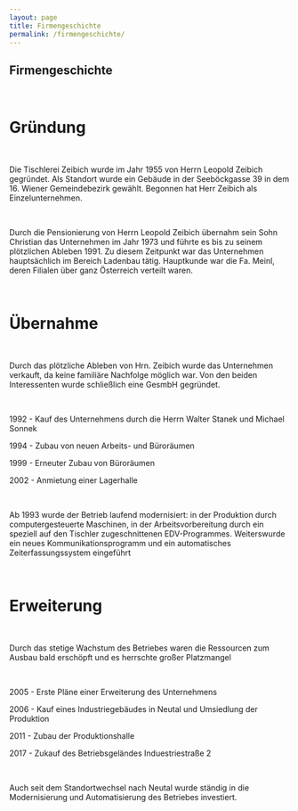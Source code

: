 ```yaml
---
layout: page
title: Firmengeschichte
permalink: /firmengeschichte/
---
```


<h2> Firmengeschichte</h2><br>

<h1>Gründung</h1><br>

<p>Die Tischlerei Zeibich wurde im Jahr 1955 von Herrn Leopold Zeibich gegründet. Als Standort wurde ein Gebäude in der Seeböckgasse 39 in dem 16. Wiener Gemeindebezirk gewählt. 
Begonnen hat Herr Zeibich als Einzelunternehmen.</p><br>

<p>Durch die Pensionierung von Herrn Leopold Zeibich übernahm sein Sohn Christian das Unternehmen im Jahr 1973 und führte es bis zu seinem plötzlichen Ableben 1991. 
Zu diesem Zeitpunkt war das Unternehmen hauptsächlich im Bereich Ladenbau tätig. Hauptkunde war die Fa. Meinl, deren Filialen über ganz Österreich verteilt waren.</p><br>

<h1>Übernahme</h1><br>

<p>Durch das plötzliche Ableben von Hrn. Zeibich wurde das Unternehmen verkauft, da keine familiäre Nachfolge möglich war. Von den beiden Interessenten wurde schließlich eine GesmbH gegründet.</p><br>

<p>1992 - Kauf des Unternehmens durch die Herrn Walter Stanek und Michael Sonnek</p>
<p>1994 - Zubau von neuen Arbeits- und Büroräumen</p>
<p>1999 - Erneuter Zubau von Büroräumen</p>
<p>2002 - Anmietung einer Lagerhalle</p><br>

<p>Ab 1993 wurde der Betrieb laufend modernisiert: in der Produktion durch computergesteuerte Maschinen, in der Arbeitsvorbereitung durch ein speziell auf den Tischler zugeschnittenen EDV-Programmes. 
Weiterswurde ein neues Kommunikationsprogramm und ein automatisches Zeiterfassungssystem eingeführt</p><br>

<h1>Erweiterung</h1><br>

<p>Durch das stetige Wachstum des Betriebes waren die Ressourcen zum Ausbau bald erschöpft und es herrschte großer Platzmangel</p><br>

<p>2005 - Erste Pläne einer Erweiterung des Unternehmens</p>
<p>2006 - Kauf eines Industriegebäudes in Neutal und Umsiedlung der Produktion</p>
<p>2011 - Zubau der Produktionshalle</p>
<p>2017 - Zukauf des Betriebsgeländes Induestriestraße 2</p><br>

<p>Auch seit dem Standortwechsel nach Neutal wurde ständig in die Modernisierung und Automatisierung des Betriebes investiert.</p><br>
<br>